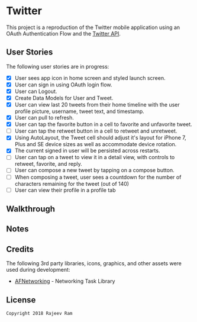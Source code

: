 # Twitter

This project is a reproduction of the Twitter mobile application using an OAuth Authentication Flow and the [Twitter API](https://apps.twitter.com/).

## User Stories

The following user stories are in progress:

- [X] User sees app icon in home screen and styled launch screen.
- [X] User can sign in using OAuth login flow.
- [X] User can Logout.
- [X] Create Data Models for User and Tweet.
- [X] User can view last 20 tweets from their home timeline with the user profile picture, username, tweet text, and timestamp.
- [X] User can pull to refresh.
- [X] User can tap the favorite button in a cell to favorite and unfavorite tweet.
- [ ] User can tap the retweet button in a cell to retweet and unretweet.
- [X] Using AutoLayout, the Tweet cell should adjust it's layout for iPhone 7, Plus and SE device sizes as well as accommodate device rotation.
- [X] The current signed in user will be persisted across restarts.
- [ ] User can tap on a tweet to view it in a detail view, with controls to retweet, favorite, and reply.
- [ ] User can compose a new tweet by tapping on a compose button.
- [ ] When composing a tweet, user sees a countdown for the number of characters remaining for the tweet (out of 140)
- [ ] User can view their profile in a profile tab

## Walkthrough

## Notes

## Credits

The following 3rd party libraries, icons, graphics, and other assets were used during development:

- [AFNetworking](https://github.com/AFNetworking/AFNetworking) - Networking Task Library

## License

    Copyright 2018 Rajeev Ram 
